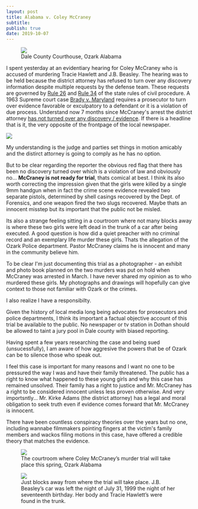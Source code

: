 ```yaml
---
layout: post
title: Alabama v. Coley McCraney
subtitle: 
publish: true
date: 2019-10-07
---
```


<figure>
<img src="https://jonbcarroll.s3.us-east-2.amazonaws.com/20191007-DSCF2349+copy.jpg">
<figcaption> Dale County Courthouse, Ozark Alabama</figcaption>
</figure>
I spent yesterday at an evidentiary hearing for Coley McCraney who is accused of murdering Tracie Hawlett and J.B. Beasley. The hearing was to be held because the district attorney has refused to turn over any discovery information despite multiple requests by the defense team. These requests are governed by <a href="http://judicial.alabama.gov/docs/library/rules/CV26.pdf"> Rule 26</a> and <a href= "http://judicial.alabama.gov/docs/library/rules/CV34.pdf">Rule 34</a> of the state rules of civil procedure. 
A 1963 Supreme court case <a href="https://en.wikipedia.org/wiki/Brady_disclosure"> Brady v. Maryland</a> requires a prosecutor to turn over evidence favorable or exculpatory to a defendant or it is a violation of due process. Understand now 7 months since McCraney's arrest the district attorney <u>has not turned over any discovery / evidence</u>. If there is a headline that is it, the very opposite of the frontpage of the local newspaper.
<p>
<img src="https://jonbcarroll.s3.us-east-2.amazonaws.com/20191008-DothanEagle1.jpg">
<p>My understanding is the judge and parties set things in motion amicably and the distirct attorney is going to comply as he has no option. 
 <p>
   <p>But to be clear regarding the reporter the obvious red flag that there has been no discovery turned over which is a violation of law and obviously no... <strong>McCraney is not ready for trial</strong>, thats comical at best. I think its also worth correcting the impression given that the girls were killed by a single 9mm handgun when in fact the crime scene evidence revealed two separate pistols, determined by shell casings recovered by the Dept. of Forensics, and one weapon fired the two slugs recovered. Maybe thats an innocent misstep but its important that the public not be misled.
 
 <p> Its also a strange feeling sitting in a courtroom where not many blocks away is where these two girls were left dead in the trunk of a car after being executed. A good question is how did a quiet preacher with no criminal record and an exemplary life murder these girls. Thats the allegation of the Ozark Police department. Pastor McCraney claims he is innocent and many in the community believe him.
 <p>
To be clear I'm just documenting this trial as a photographer - an exhibit and photo book planned on the two murders was put on hold when McCraney was arrested in March. I have never shared my opinion as to who murdered these girls. My photographs and drawings will hopefully can give context to those not familiar with Ozark or the crimes. 

<p>I also realize I have a responsibilty.

<p> Given the history of local media long being advocates for prosecutors and police departments, I think its important a factual objective account of this trial be available to the public. No newspaper or tv station in Dothan should be allowed to taint a jury pool in Dale county with biased reporting. 
 <p>
Having spent a few years researching the case and being sued (unsucessfully), I am aware of how aggresive the powers that be of Ozark can be to silence those who speak out. 
<p>
I feel this case is important for many reasons and I want no one to be pressured the way I was and have their family threatened. The public has a right to know what happened to these young girls and why this case has remained unsolved. Their family has a right to justice and Mr. McCraney has a right to be considered innocent unless less proven otherwise. And very importsntly... Mr. Kirke Adams (the district attorney) has a legal and moral obligation to seek truth even if evidence comes forward that Mr. McCraney is innocent.

  There have been countless conspiracy theories over the years but no one, including wannabe filmmakers pointing fingers at the victim's family members and wackos filing motions in this case, have offered a credible theory that matches the evidence. 


 
<figure>
<img src="https://jonbcarroll.s3.us-east-2.amazonaws.com/20191007-DSCF2342+copy.jpg">
<figcaption> The courtroom where Coley McCraney’s murder trial will take place this spring, Ozark Alabama</figcaption>
</figure>

<figure>
<img src="https://jonbcarroll.s3.us-east-2.amazonaws.com/20191007-DSCF2407+copy.jpg">
<figcaption> Just blocks away from where the trial will take place. J.B. Beasley’s car was left the night of July 31, 1999 the night of her seventeenth birthday. Her body and Tracie Hawlett’s were found in the trunk.</figcaption>
</figure>
